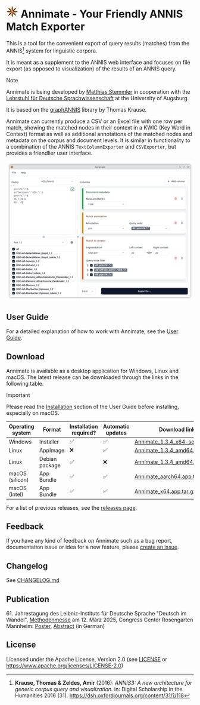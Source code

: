 # ![Annimate logo](annimate_desktop/src-tauri/icons/32x32.png) Annimate - Your Friendly ANNIS Match Exporter

This is a tool for the convenient export of query results (matches) from the ANNIS[^1] system for linguistic corpora.

It is meant as a supplement to the ANNIS web interface and focuses on file export (as opposed to visualization) of the results of an ANNIS query.

> [!NOTE]
> Annimate is being developed by [Matthias Stemmler](https://github.com/matthias-stemmler) in cooperation with the [Lehrstuhl für Deutsche Sprachwissenschaft](https://www.uni-augsburg.de/de/fakultaet/philhist/professuren/germanistik/deutsche-sprachwissenschaft/) at the University of Augsburg.
>
> It is based on the [graphANNIS](https://github.com/korpling/graphANNIS) library by Thomas Krause.

Annimate can currently produce a CSV or an Excel file with one row per match, showing the matched nodes in their context in a KWIC (Key Word in Context) format as well as additional annotations of the matched nodes and metadata on the corpus and document levels. It is similar in functionality to a combination of the ANNIS `TextColumnExporter` and `CSVExporter`, but provides a friendlier user interface.

![Screenshot of Annimate](docs/readme/images/screenshot.png)

## User Guide

For a detailed explanation of how to work with Annimate, see the [User Guide](https://matthias-stemmler.github.io/annimate/user-guide/).

## Download

Annimate is available as a desktop application for Windows, Linux and macOS. The latest release can be downloaded through the links in the following table.

> [!IMPORTANT]
> Please read the [Installation](https://matthias-stemmler.github.io/annimate/user-guide/installation.html) section of the User Guide before installing, especially on macOS.

| Operating system | Format         | Installation required? | Automatic updates | Download link                      |
| ---------------- | -------------- | ---------------------- | ----------------- | ---------------------------------- |
| Windows          | Installer      | ✅                     | ✅                | [Annimate_1.3.4_x64-setup.exe][1]  |
| Linux            | AppImage       | ❌                     | ✅                | [Annimate_1.3.4_amd64.AppImage][2] |
| Linux            | Debian package | ✅                     | ❌                | [Annimate_1.3.4_amd64.deb][3]      |
| macOS (silicon)  | App Bundle     | ✅                     | ✅                | [Annimate_aarch64.app.tar.gz][4]   |
| macOS (Intel)    | App Bundle     | ✅                     | ✅                | [Annimate_x64.app.tar.gz][5]       |

For a list of previous releases, see the [releases page](https://github.com/matthias-stemmler/annimate/releases).

## Feedback

If you have any kind of feedback on Annimate such as a bug report, documentation issue or idea for a new feature, please [create an issue](https://github.com/matthias-stemmler/annimate/issues/new/choose).

## Changelog

See [CHANGELOG.md](CHANGELOG.md)

## Publication

61\. Jahrestagung des Leibniz-Instituts für Deutsche Sprache "Deutsch im Wandel", [Methodenmesse](https://www.ids-mannheim.de/aktuell/veranstaltungen/tagungen/2025/methodenmesse/) am 12. März 2025, Congress Center Rosengarten Mannheim: [Poster](docs/readme/documents/2025-ids-methodenmesse-poster.pdf), [Abstract](https://www.ids-mannheim.de/fileadmin/aktuell/Jahrestagungen/2025/Methodenmesse/3_Annimate.pdf) (in German)

## License

Licensed under the Apache License, Version 2.0 (see [LICENSE](LICENSE) or https://www.apache.org/licenses/LICENSE-2.0)

[1]: https://github.com/matthias-stemmler/annimate/releases/download/v1.3.4/Annimate_1.3.4_x64-setup.exe
[2]: https://github.com/matthias-stemmler/annimate/releases/download/v1.3.4/Annimate_1.3.4_amd64.AppImage
[3]: https://github.com/matthias-stemmler/annimate/releases/download/v1.3.4/Annimate_1.3.4_amd64.deb
[4]: https://github.com/matthias-stemmler/annimate/releases/download/v1.3.4/Annimate_aarch64.app.tar.gz
[5]: https://github.com/matthias-stemmler/annimate/releases/download/v1.3.4/Annimate_x64.app.tar.gz

[^1]:
    **Krause, Thomas & Zeldes, Amir** (2016):
    _ANNIS3: A new architecture for generic corpus query and visualization._
    in: Digital Scholarship in the Humanities 2016 (31).
    <https://dsh.oxfordjournals.org/content/31/1/118>
